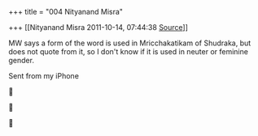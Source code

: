 +++
title = "004 Nityanand Misra"

+++
[[Nityanand Misra	2011-10-14, 07:44:38 [Source](https://groups.google.com/g/samskrita/c/zRUUDn3VFWI)]]



MW says a form of the word is used in Mricchakatikam of Shudraka, but does not quote from it, so I don't know if it is used in neuter or feminine gender.  
  
Sent from my iPhone








